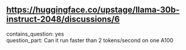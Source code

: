 ## https://huggingface.co/upstage/llama-30b-instruct-2048/discussions/6

contains_question: yes  
question_part: Can it run faster than 2 tokens/second on one A100 